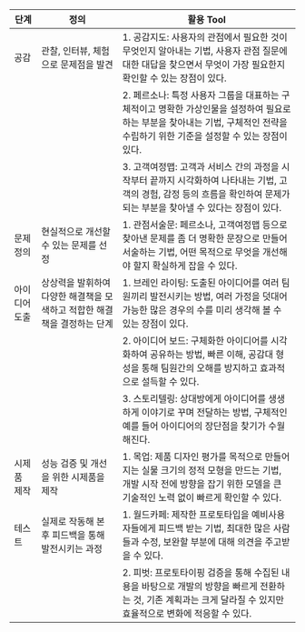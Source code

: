 | 단계          | 정의                                                         | 활용 Tool                                                    |
| ------------- | ------------------------------------------------------------ | ------------------------------------------------------------ |
| 공감          | 관찰, 인터뷰, 체험으로 문제점을 발견                         | 1. 공감지도: 사용자의 관점에서 필요한 것이 무엇인지 알아내는 기법, 사용자 관점 질문에 대한 대답을 찾으면서 무엇이 가장 필요한지 확인할 수 있는 장점이 있다. |
|               |                                                              | 2. 페르소나: 특정 사용자 그룹을 대표하는 구체적이고 명확한 가상인물을 설정하여 필요로 하는 부분을 찾아내는 기법, 구체적인 전략을 수립하기 위한 기준을 설정할 수 있는 장점이 있다. |
|               |                                                              | 3. 고객여정맵: 고객과 서비스 간의 과정을 시작부터 끝까지 시각화하여 나타내는 기법, 고객의 경험, 감정 등의 흐름을 확인하여 문제가 되는 부분을 찾아낼 수 있다는 장점이 있다. |
| 문제 정의     | 현실적으로 개선할 수 있는 문제를 선정                        | 1. 관점서술문: 페르소나, 고객여정맵 등으로 찾아낸 문제를 좀 더 명확한 문장으로 만들어 서술하는 기법, 어떤 목적으로 무엇을 개선해야 할지 확실하게 잡을 수 있다. |
| 아이디어 도출 | 상상력을 발휘하여 다양한 해결책을 모색하고 적합한 해결책을 결정하는 단계 | 1.  브레인 라이팅: 도출된 아이디어를 여러 팀원끼리 발전시키는 방법, 여러 가정을 덧대어 가능한 많은 경우의 수를 미리 생각해 볼 수 있는 장점이 있다. |
|               |                                                              | 2. 아이디어 보드: 구체화한 아이디어를 시각화하여 공유하는 방법, 빠른 이해, 공감대 형성을 통해 팀원간의 오해를 방지하고 효과적으로 설득할 수 있다. |
|               |                                                              | 3. 스토리텔링: 상대방에게 아이디어를 생생하게 이야기로 꾸며 전달하는 방법, 구체적인 예를 들어 아이디어의 장단점을 찾기가 수월해진다. |
| 시제품 제작   | 성능 검증 및 개선을 위한 시제품을 제작                       | 1. 목업: 제품 디자인 평가를 목적으로 만들어지는 실물 크기의 정적 모형을 만드는 기법, 개발 시작 전에 방향을 잡기 위한 모델을 큰 기술적인 노력 없이 빠르게 확인할 수 있다. |
| 테스트        | 실제로 작동해 본 후 피드백을 통해 발전시키는 과정            | 1. 월드카페: 제작한 프로토타입을 예비사용자들에게 피드백 받는 기법, 최대한 많은 사람들과 수정, 보완할 부분에 대해 의견을 주고받을 수 있다. |
|               |                                                              | 2. 피벗: 프로토타이핑 검증을 통해 수집된 내용을 바탕으로 개발의 방향을 빠르게 전환하는 것, 기존 계획과는 크게 달라질 수 있지만 효율적으로 변화에 적응할 수 있다. |